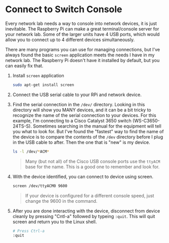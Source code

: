 # Connect to Switch Console 
Every network lab needs a way to console into network devices, it is just inevitable.  The Raspberry Pi can make a great terminal/console server for your network lab.  Some of the larger units have 4 USB ports, which would allow you to connect up to 4 different devices simultaneously.

There are many programs you can use for managing connections, but I've always found the basic `screen` application meets the needs I have in my network lab.  The Raspberry Pi doesn't have it installed by default, but you can easily fix that. 

1. Install `screen` application 

    ```bash
    sudo apt-get install screen
    ```

1. Connect the USB serial cable to your RPi and network device.  

1. Find the serial connection in the `/dev/` directory.  Looking in this directory will show you MANY devices, and it can be a bit tricky to recognize the name of the serial connection to your devices.  For this example, I'm connecting to a Cisco Catalyst 3650 switch (WS-C3650-24TS-S).  Sometimes searching in the manual for the equipment will tell you what to look for.  But I've found the "fastest" way to find the name of the device is to compare the contents of the `/dev` directory before I plug in the USB cable to after.  Then the one that is "new" is my device.  

    ```bash
    ls -l /dev/*ACM*
    ```

    > Many (but not all) of the Cisco USB console ports use the `ttyACM` base for the name.  This is a good one to remember and look for. 

1.  With the device identified, you can connect to device using screen.  

    ```bash
    screen /dev/ttyACM0 9600
    ```

    > If your device is configured for a different console speed, just change the 9600 in the command.

1. After you are done interacting with the device, disconnect from device cleanly by pressing "Cntl-a" followed by typeing `:quit`.  This will quit screen and return you to the Linux shell.

    ```bash
    # Press Ctrl-a
    :quit
    ```